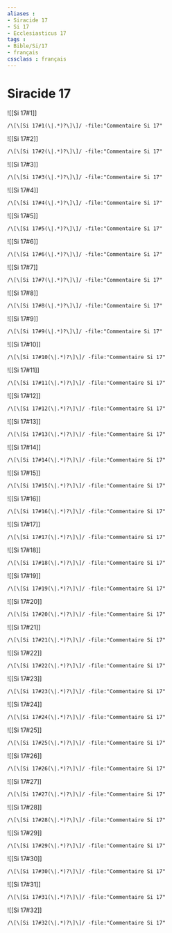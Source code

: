```yaml
---
aliases : 
- Siracide 17
- Si 17
- Ecclesiasticus 17
tags : 
- Bible/Si/17
- français
cssclass : français
---
```


# Siracide 17

![[Si 17#1]]

```query
/\[\[Si 17#1(\|.*)?\]\]/ -file:"Commentaire Si 17"
```

![[Si 17#2]]

```query
/\[\[Si 17#2(\|.*)?\]\]/ -file:"Commentaire Si 17"
```

![[Si 17#3]]

```query
/\[\[Si 17#3(\|.*)?\]\]/ -file:"Commentaire Si 17"
```

![[Si 17#4]]

```query
/\[\[Si 17#4(\|.*)?\]\]/ -file:"Commentaire Si 17"
```

![[Si 17#5]]

```query
/\[\[Si 17#5(\|.*)?\]\]/ -file:"Commentaire Si 17"
```

![[Si 17#6]]

```query
/\[\[Si 17#6(\|.*)?\]\]/ -file:"Commentaire Si 17"
```

![[Si 17#7]]

```query
/\[\[Si 17#7(\|.*)?\]\]/ -file:"Commentaire Si 17"
```

![[Si 17#8]]

```query
/\[\[Si 17#8(\|.*)?\]\]/ -file:"Commentaire Si 17"
```

![[Si 17#9]]

```query
/\[\[Si 17#9(\|.*)?\]\]/ -file:"Commentaire Si 17"
```

![[Si 17#10]]

```query
/\[\[Si 17#10(\|.*)?\]\]/ -file:"Commentaire Si 17"
```

![[Si 17#11]]

```query
/\[\[Si 17#11(\|.*)?\]\]/ -file:"Commentaire Si 17"
```

![[Si 17#12]]

```query
/\[\[Si 17#12(\|.*)?\]\]/ -file:"Commentaire Si 17"
```

![[Si 17#13]]

```query
/\[\[Si 17#13(\|.*)?\]\]/ -file:"Commentaire Si 17"
```

![[Si 17#14]]

```query
/\[\[Si 17#14(\|.*)?\]\]/ -file:"Commentaire Si 17"
```

![[Si 17#15]]

```query
/\[\[Si 17#15(\|.*)?\]\]/ -file:"Commentaire Si 17"
```

![[Si 17#16]]

```query
/\[\[Si 17#16(\|.*)?\]\]/ -file:"Commentaire Si 17"
```

![[Si 17#17]]

```query
/\[\[Si 17#17(\|.*)?\]\]/ -file:"Commentaire Si 17"
```

![[Si 17#18]]

```query
/\[\[Si 17#18(\|.*)?\]\]/ -file:"Commentaire Si 17"
```

![[Si 17#19]]

```query
/\[\[Si 17#19(\|.*)?\]\]/ -file:"Commentaire Si 17"
```

![[Si 17#20]]

```query
/\[\[Si 17#20(\|.*)?\]\]/ -file:"Commentaire Si 17"
```

![[Si 17#21]]

```query
/\[\[Si 17#21(\|.*)?\]\]/ -file:"Commentaire Si 17"
```

![[Si 17#22]]

```query
/\[\[Si 17#22(\|.*)?\]\]/ -file:"Commentaire Si 17"
```

![[Si 17#23]]

```query
/\[\[Si 17#23(\|.*)?\]\]/ -file:"Commentaire Si 17"
```

![[Si 17#24]]

```query
/\[\[Si 17#24(\|.*)?\]\]/ -file:"Commentaire Si 17"
```

![[Si 17#25]]

```query
/\[\[Si 17#25(\|.*)?\]\]/ -file:"Commentaire Si 17"
```

![[Si 17#26]]

```query
/\[\[Si 17#26(\|.*)?\]\]/ -file:"Commentaire Si 17"
```

![[Si 17#27]]

```query
/\[\[Si 17#27(\|.*)?\]\]/ -file:"Commentaire Si 17"
```

![[Si 17#28]]

```query
/\[\[Si 17#28(\|.*)?\]\]/ -file:"Commentaire Si 17"
```

![[Si 17#29]]

```query
/\[\[Si 17#29(\|.*)?\]\]/ -file:"Commentaire Si 17"
```

![[Si 17#30]]

```query
/\[\[Si 17#30(\|.*)?\]\]/ -file:"Commentaire Si 17"
```

![[Si 17#31]]

```query
/\[\[Si 17#31(\|.*)?\]\]/ -file:"Commentaire Si 17"
```

![[Si 17#32]]

```query
/\[\[Si 17#32(\|.*)?\]\]/ -file:"Commentaire Si 17"
```

